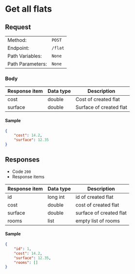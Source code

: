 # Get all flats

##  Request
| | |
|---|---|
|Method:| `POST`|
|Endpoint:| `/flat`|
|Path Variables:|`None`|
|Path Parameters:|`None`|
### Body

|Response item|Data type|Description|
|---|---|---|
|cost|double|Cost of created flat|
|surface|double|Surface of created flat|

#### Sample
```json
{
    "cost": 14.2,
    "surface": 12.35
}
```

    
## Responses
* Code `200`
* Response items

|Response item|Data type|Description|
|---|---|---|
|id|long int|id of created flat|
|cost|double|cost of created flat|
|surface|double|surface of created flat|
|rooms|list|empty list of rooms|

#### Sample
```json
{
    "id": 1,
    "cost": 14.2,
    "surface": 12.35,
    "rooms": []
}
```
